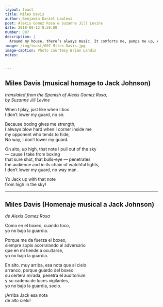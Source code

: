 ```yaml
---
layout: toast
title: Miles Davis
author: Benjamin Daniel Lawless
poet: Alexis Gomez Rosa & Suzanne Jill Levine
date: 2018-08-12 8:50:00
number: 007
description: |
  Around my house, there’s always music. It comforts me, pumps me up, cheers me on. Here’s one by Alexis Gomez Rosa, translated by Suzanne Jill Levine. May it sweep you away like the songs and musicians it celebrates.
image: /img/toast/007-Miles-Davis.jpg
image-caption: Photo courtesy Brian Landis
notes:


---
```


## Miles Davis (musical homage to Jack Johnson)
*translated from the Spanish of Alexis Gomez Rosa,  
by Suzanne Jill Levine*

When I play, just like when I box  
I don’t lower my guard, no sir.  

Because boxing gives me strength,  
I always blow hard when I corner inside me  
my opponent who tends to hide,  
No way, I don’t lower my guard.  

On alto, up high, that note I pull out of the sky  
— cause I take from boxing  
that sure shot, that bulls-eye — penetrates  
the audience and in its chain of watchful lights,  
I don’t lower my guard, no way man.  

Yo Jack up with that note  
from high in the sky!  

<hr />

## Miles Davis (Homenaje musical a Jack Johnson)
*de Alexis Gomez Rosa*

Como en el boxeo, cuando toco,  
yo no bajo la guardia.  

Porque me da fuerza el boxeo,  
siempre soplo acorralando al adversario  
que en mi tiende a ocultarse,  
yo no bajo la guardia.  

En alto, muy arriba, esa nota que al cielo  
arranco, porque guardo del boxeo  
su certera mirada, penetra el auditorium  
y su cadena de luces vigilantes,  
yo no bajo la guardia, socio.  

¡Arriba Jack esa nota  
de alto cielo!  

